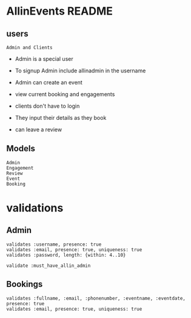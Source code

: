 # AllinEvents README

## users 
    Admin and Clients

*   Admin is a special user
*   To signup Admin include allinadmin in the username

*   Admin can create an event
  
*   view current booking and engagements



*  clients don't have to login 
*  They input their details as they book
*  can leave a review
## Models

    Admin 
    Engagement
    Review
    Event
    Booking

# validations 

## Admin
    validates :username, presence: true
    validates :email, presence: true, uniqueness: true    
    validates :password, length: {within: 4..10}

    validate :must_have_allin_admin

## Bookings
    validates :fullname, :email, :phonenumber, :eventname, :eventdate, presence: true
    validates :email, presence: true, uniqueness: true
    





